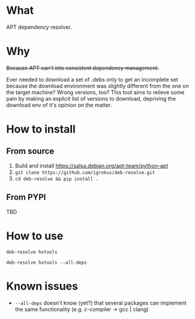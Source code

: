 # What

APT dependency resolver.

# Why

~~Because APT can't into consistent dependency management.~~

Ever needed to download a set of .debs only to get an incomplete set because the download environment was slightly different from the one on the target machine? Wrong versions, too? This tool aims to relieve some pain by making an explicit list of versions to download, depriving the download env of it's opinion on the matter.

# How to install

## From source

1. Build and install https://salsa.debian.org/apt-team/python-apt
2. `git clone https://github.com/igrekus/deb-resolve.git`
3. `cd deb-resolve && pip install .`

## From PYPI

TBD

# How to use

`deb-resolve hxtools`

`deb-resolve hxtools --all-deps`

# Known issues

- `--all-deps` doesn't know (yet?) that several packages can implement the same functionality (e.g. c-compiler -> gcc | clang)
